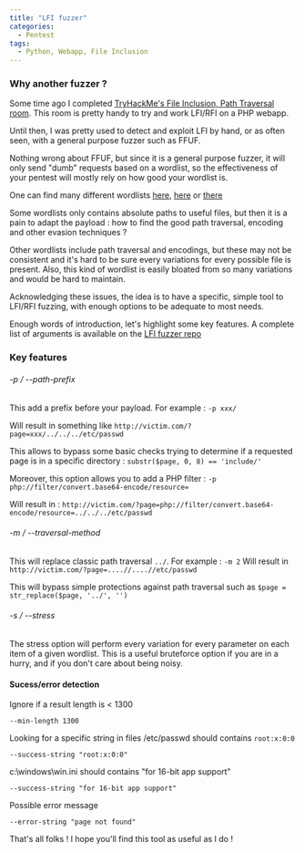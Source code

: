 ```yaml
---
title: "LFI fuzzer"
categories:
  - Pentest
tags:
  - Python, Webapp, File Inclusion
---
```



### Why another fuzzer ?

Some time ago I completed [TryHackMe's File Inclusion, Path Traversal room](https://tryhackme.com/r/room/filepathtraversal). This room is pretty handy to try and work LFI/RFI on a PHP webapp.

Until then, I was pretty used to detect and exploit LFI by hand, or as often seen, with a general purpose fuzzer such as FFUF.

Nothing wrong about FFUF, but since it is a general purpose fuzzer, it will only send "dumb" requests based on a wordlist, so the effectiveness of your pentest will mostly rely on how good your wordlist is.

One can find many different wordlists [here](https://github.com/carlospolop/Auto_Wordlists/blob/main/wordlists/file_inclusion_linux.txt), [here](https://github.com/emadshanab/LFI-Payload-List/blob/master/LFI%20payloads.txt) or [there](https://github.com/DragonJAR/Security-Wordlist/blob/main/LFI-WordList-Linux)

Some wordlists only contains absolute paths to useful files, but then it is a pain to adapt the payload : how to find the good path traversal, encoding and other evasion techniques ?

Other wordlists include path traversal and encodings, but these may not be consistent and it's hard to be sure every variations for every possible file is present. Also, this kind of wordlist is easily bloated from so many variations and would be hard to maintain.

Acknowledging these issues, the idea is to have a specific, simple tool to LFI/RFI fuzzing, with enough options to be adequate to most needs.

Enough words of introduction, let's highlight some key features. A complete list of arguments is available on the [LFI fuzzer repo](https://github.com/20100dbg/Python-Stuff/tree/master/LFI_fuzzer)


### Key features

###### -p / --path-prefix
This add a prefix before your payload.
For example : `-p xxx/`

Will result in something like `http://victim.com/?page=xxx/../../../etc/passwd`

This allows to bypass some basic checks trying to determine if a requested page is in a specific directory : `substr($page, 0, 8) == 'include/'`

Moreover, this option allows you to add a PHP filter : `-p php://filter/convert.base64-encode/resource=`

Will result in : `http://victim.com/?page=php://filter/convert.base64-encode/resource=../../../etc/passwd`


###### -m / --traversal-method
This will replace classic path traversal `../`.
For example : `-m 2`
Will result in `http://victim.com/?page=....//....//etc/passwd`

This will bypass simple protections against path traversal such as `$page = str_replace($page, '../', '')`


###### -s / --stress
The stress option will perform every variation for every parameter on each item of a given wordlist. 
This is a useful bruteforce option if you are in a hurry, and if you don't care about being noisy.


#### Sucess/error detection

Ignore if a result length is < 1300
```
--min-length 1300
```
Looking for a specific string in files
/etc/passwd should contains `root:x:0:0`
```
--success-string "root:x:0:0"
```

c:\windows\win.ini should contains "for 16-bit app support"
```
--success-string "for 16-bit app support"
```

Possible error message
```
--error-string "page not found"
```


That's all folks ! I hope you'll find this tool as useful as I do !

